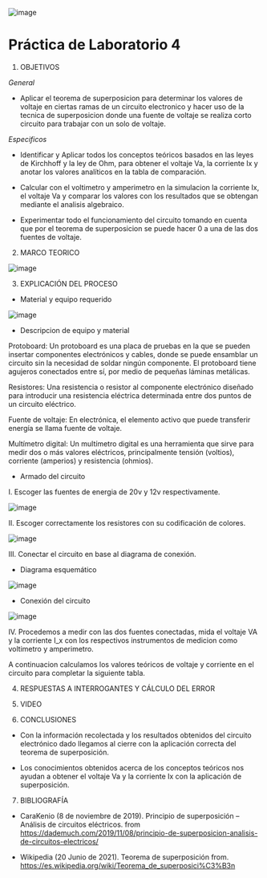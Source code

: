 ![image](https://user-images.githubusercontent.com/85137398/125888871-bc5bd21b-5eef-4e80-9e1f-ff8b16d97d36.png)

# Práctica de Laboratorio 4 

1. OBJETIVOS

*General* 

- Aplicar el teorema de superposicion para determinar los valores de voltaje en ciertas ramas de un circuito electronico y hacer uso de la tecnica de superposicion donde una fuente de voltaje se realiza corto circuito para trabajar con un solo de voltaje.

*Especificos*

- Identificar y Aplicar todos los conceptos teóricos basados en las leyes de Kirchhoff y la ley de Ohm, para obtener el voltaje Va, la corriente Ix y anotar los valores analíticos en la tabla de comparación.

- Calcular con el voltimetro y amperimetro en la simulacion la corriente Ix, el voltaje Va y comparar los valores con los resultados que se obtengan mediante el analisis algebraico.

- Experimentar todo el funcionamiento del circuito tomando en cuenta que por el teorema de superposicion se puede hacer 0 a una de las dos fuentes de voltaje.

2. MARCO TEORICO

![image](https://user-images.githubusercontent.com/85137398/125894509-79687f54-007f-4ced-b723-e509aa475573.png)

3. EXPLICACIÓN DEL PROCESO

- Material y equipo requerido

![image](https://user-images.githubusercontent.com/85137398/125888278-f792207a-e0ec-4757-9fee-53b6a6e166a2.png)

- Descripcion de equipo y material

Protoboard: Un protoboard es una placa de pruebas en la que se pueden insertar componentes electrónicos y cables, donde se puede ensamblar un circuito sin la necesidad de soldar ningún componente. El protoboard tiene agujeros conectados entre sí, por medio de pequeñas láminas metálicas.

Resistores: Una resistencia o resistor al componente electrónico diseñado para introducir una resistencia eléctrica determinada entre dos puntos de un circuito eléctrico.

Fuente de voltaje: En electrónica, el elemento activo que puede transferir energía se llama fuente de voltaje.

Multímetro digital: Un multímetro digital es una herramienta que sirve para medir dos o más valores eléctricos, principalmente tensión (voltios), corriente (amperios) y resistencia (ohmios).

- Armado del circuito

I. Escoger las fuentes de energia de 20v y 12v respectivamente.

![image](https://user-images.githubusercontent.com/85137398/125888352-b6be2483-7187-4275-9572-c3ed311bd0e8.png)

II. Escoger correctamente los resistores con su codificación de colores.

![image](https://user-images.githubusercontent.com/85137398/125888388-504dd1dc-20c1-4991-8d3e-8cb8b4bb2b92.png)

III. Conectar el circuito en base al diagrama de conexión.

- Diagrama esquemático

![image](https://user-images.githubusercontent.com/85137398/125888418-4402cb41-e7f0-4886-b760-af908a84440c.png)

- Conexión del circuito

![image](https://user-images.githubusercontent.com/85137398/125888508-d2c9f735-353f-4bc7-b7f7-9e945d587f48.png)

IV. Procedemos a medir con las dos fuentes conectadas, mida el voltaje VA y la corriente I_x con los respectivos instrumentos de medicion como voltimetro y amperimetro.



A continuacion calculamos los valores teóricos de voltaje y corriente en el circuito  para completar la siguiente tabla.

4. RESPUESTAS A INTERROGANTES Y CÁLCULO DEL ERROR

5. VIDEO

6. CONCLUSIONES

-	Con la información recolectada y los resultados obtenidos del circuito electrónico dado llegamos al cierre con la aplicación correcta del teorema de superposición.

- Los conocimientos obtenidos acerca de los conceptos teóricos nos ayudan a obtener el voltaje Va y la corriente Ix con la aplicación de superposición.

7. BIBLIOGRAFÍA

- CaraKenio (8 de noviembre de 2019). Principio de superposición – Análisis de circuitos eléctricos. from https://dademuch.com/2019/11/08/principio-de-superposicion-analisis-de-circuitos-electricos/

- Wikipedia (20 Junio de 2021). Teorema de superposición from. https://es.wikipedia.org/wiki/Teorema_de_superposici%C3%B3n
